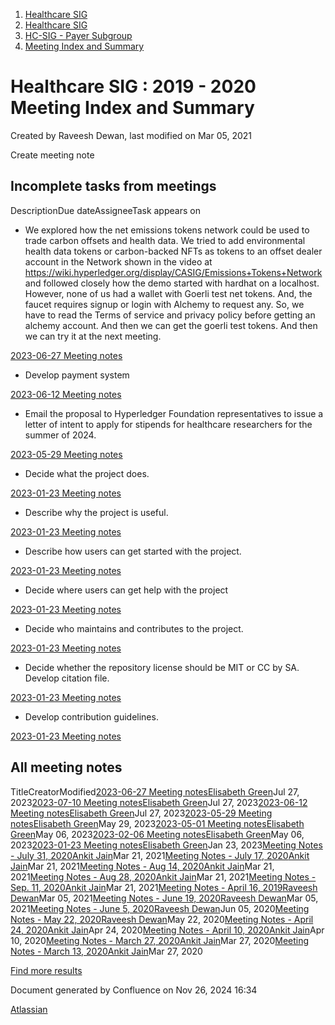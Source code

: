 1. [Healthcare SIG](index.html)
2. [Healthcare SIG](Healthcare-SIG_20545573.html)
3. [HC-SIG - Payer Subgroup](HC-SIG---Payer-Subgroup_20545772.html)
4. [Meeting Index and Summary](Meeting-Index-and-Summary_20562097.html)

# Healthcare SIG : 2019 - 2020 Meeting Index and Summary

Created by Raveesh Dewan, last modified on Mar 05, 2021

Create meeting note

## Incomplete tasks from meetings

DescriptionDue dateAssigneeTask appears on

- We explored how the net emissions tokens network could be used to trade carbon offsets and health data. We tried to add environmental health data tokens or carbon-backed NFTs as tokens to an offset dealer account in the Network shown in the video at https://wiki.hyperledger.org/display/CASIG/Emissions+Tokens+Network and followed closely how the demo started with hardhat on a localhost. However, none of us had a wallet with Goerli test net tokens. And, the faucet requires signup or login with Alchemy to request any. So, we have to read the Terms of service and privacy policy before getting an alchemy account. And then we can get the goerli test tokens. And then we can try it at the next meeting.

[2023-06-27 Meeting notes](/wiki/spaces/HCSIG/pages/20564174/2023-06-27+Meeting+notes?focusedTaskId=1)

- Develop payment system

[2023-06-12 Meeting notes](/wiki/spaces/HCSIG/pages/20564159/2023-06-12+Meeting+notes?focusedTaskId=1)

- Email the proposal to Hyperledger Foundation representatives to issue a letter of intent to apply for stipends for healthcare researchers for the summer of 2024.
  

[2023-05-29 Meeting notes](/wiki/spaces/HCSIG/pages/20545770/2023-05-29+Meeting+notes?focusedTaskId=1)

- Decide what the project does.

[2023-01-23 Meeting notes](/wiki/spaces/HCSIG/pages/20564110/2023-01-23+Meeting+notes?focusedTaskId=1)

- Describe why the project is useful.

[2023-01-23 Meeting notes](/wiki/spaces/HCSIG/pages/20564110/2023-01-23+Meeting+notes?focusedTaskId=65)

- Describe how users can get started with the project.

[2023-01-23 Meeting notes](/wiki/spaces/HCSIG/pages/20564110/2023-01-23+Meeting+notes?focusedTaskId=66)

- Decide where users can get help with the project

[2023-01-23 Meeting notes](/wiki/spaces/HCSIG/pages/20564110/2023-01-23+Meeting+notes?focusedTaskId=67)

- Decide who maintains and contributes to the project.

[2023-01-23 Meeting notes](/wiki/spaces/HCSIG/pages/20564110/2023-01-23+Meeting+notes?focusedTaskId=68)

- Decide whether the repository license should be MIT or CC by SA. Develop citation file.

[2023-01-23 Meeting notes](/wiki/spaces/HCSIG/pages/20564110/2023-01-23+Meeting+notes?focusedTaskId=69)

- Develop contribution guidelines.

[2023-01-23 Meeting notes](/wiki/spaces/HCSIG/pages/20564110/2023-01-23+Meeting+notes?focusedTaskId=70)

## All meeting notes

TitleCreatorModified[2023-06-27 Meeting notes](/wiki/spaces/HCSIG/pages/20564174/2023-06-27+Meeting+notes)[Elisabeth Green](/people/712020:5b417990-5e6e-4737-8337-1a1cc470388b?ref=confluence)Jul 27, 2023[2023-07-10 Meeting notes](/wiki/spaces/HCSIG/pages/20564172/2023-07-10+Meeting+notes)[Elisabeth Green](/people/712020:5b417990-5e6e-4737-8337-1a1cc470388b?ref=confluence)Jul 27, 2023[2023-06-12 Meeting notes](/wiki/spaces/HCSIG/pages/20564159/2023-06-12+Meeting+notes)[Elisabeth Green](/people/712020:5b417990-5e6e-4737-8337-1a1cc470388b?ref=confluence)Jul 27, 2023[2023-05-29 Meeting notes](/wiki/spaces/HCSIG/pages/20545770/2023-05-29+Meeting+notes)[Elisabeth Green](/people/712020:5b417990-5e6e-4737-8337-1a1cc470388b?ref=confluence)May 29, 2023[2023-05-01 Meeting notes](/wiki/spaces/HCSIG/pages/20564141/2023-05-01+Meeting+notes)[Elisabeth Green](/people/712020:5b417990-5e6e-4737-8337-1a1cc470388b?ref=confluence)May 06, 2023[2023-02-06 Meeting notes](/wiki/spaces/HCSIG/pages/20557909/2023-02-06+Meeting+notes)[Elisabeth Green](/people/712020:5b417990-5e6e-4737-8337-1a1cc470388b?ref=confluence)May 06, 2023[2023-01-23 Meeting notes](/wiki/spaces/HCSIG/pages/20564110/2023-01-23+Meeting+notes)[Elisabeth Green](/people/712020:5b417990-5e6e-4737-8337-1a1cc470388b?ref=confluence)Jan 23, 2023[Meeting Notes - July 31, 2020](/wiki/spaces/HCSIG/pages/20554394/Meeting+Notes+-+July+31+2020)[Ankit Jain](/people/5d49676caf16f20ceaf539e4?ref=confluence)Mar 21, 2021[Meeting Notes - July 17, 2020](/wiki/spaces/HCSIG/pages/20554315/Meeting+Notes+-+July+17+2020)[Ankit Jain](/people/5d49676caf16f20ceaf539e4?ref=confluence)Mar 21, 2021[Meeting Notes - Aug 14, 2020](/wiki/spaces/HCSIG/pages/20554414/Meeting+Notes+-+Aug+14+2020)[Ankit Jain](/people/5d49676caf16f20ceaf539e4?ref=confluence)Mar 21, 2021[Meeting Notes - Aug 28, 2020](/wiki/spaces/HCSIG/pages/20554434/Meeting+Notes+-+Aug+28+2020)[Ankit Jain](/people/5d49676caf16f20ceaf539e4?ref=confluence)Mar 21, 2021[Meeting Notes - Sep. 11, 2020](/wiki/spaces/HCSIG/pages/20554458/Meeting+Notes+-+Sep.+11+2020)[Ankit Jain](/people/5d49676caf16f20ceaf539e4?ref=confluence)Mar 21, 2021[Meeting Notes - April 16, 2019](/wiki/spaces/HCSIG/pages/20552231/Meeting+Notes+-+April+16+2019)[Raveesh Dewan](/people/70121:649dc451-8286-49a2-9235-8e8961c00c8c?ref=confluence)Mar 05, 2021[Meeting Notes - June 19, 2020](/wiki/spaces/HCSIG/pages/20554295/Meeting+Notes+-+June+19+2020)[Raveesh Dewan](/people/70121:649dc451-8286-49a2-9235-8e8961c00c8c?ref=confluence)Mar 05, 2021[Meeting Notes - June 5, 2020](/wiki/spaces/HCSIG/pages/20554275/Meeting+Notes+-+June+5+2020)[Raveesh Dewan](/people/70121:649dc451-8286-49a2-9235-8e8961c00c8c?ref=confluence)Jun 05, 2020[Meeting Notes - May 22, 2020](/wiki/spaces/HCSIG/pages/20554167/Meeting+Notes+-+May+22+2020)[Raveesh Dewan](/people/70121:649dc451-8286-49a2-9235-8e8961c00c8c?ref=confluence)May 22, 2020[Meeting Notes - April 24, 2020](/wiki/spaces/HCSIG/pages/20553812/Meeting+Notes+-+April+24+2020)[Ankit Jain](/people/5d49676caf16f20ceaf539e4?ref=confluence)Apr 24, 2020[Meeting Notes - April 10, 2020](/wiki/spaces/HCSIG/pages/20553806/Meeting+Notes+-+April+10+2020)[Ankit Jain](/people/5d49676caf16f20ceaf539e4?ref=confluence)Apr 10, 2020[Meeting Notes - March 27, 2020](/wiki/spaces/HCSIG/pages/20553601/Meeting+Notes+-+March+27+2020)[Ankit Jain](/people/5d49676caf16f20ceaf539e4?ref=confluence)Mar 27, 2020[Meeting Notes - March 13, 2020](/wiki/spaces/HCSIG/pages/20553323/Meeting+Notes+-+March+13+2020)[Ankit Jain](/people/5d49676caf16f20ceaf539e4?ref=confluence)Mar 27, 2020

[Find more results](/wiki/search?labels=meeting-notes&spaces=HCSIG)

Document generated by Confluence on Nov 26, 2024 16:34

[Atlassian](http://www.atlassian.com/)

